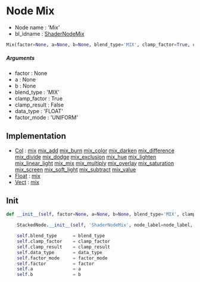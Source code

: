 # Node Mix

- Node name : 'Mix'
- bl_idname : [ShaderNodeMix](https://docs.blender.org/api/current/bpy.types.ShaderNodeMix.html)


``` python
Mix(factor=None, a=None, b=None, blend_type='MIX', clamp_factor=True, clamp_result=False, data_type='FLOAT', factor_mode='UNIFORM', node_label=None, node_color=None)
```
##### Arguments

- factor : None
- a : None
- b : None
- blend_type : 'MIX'
- clamp_factor : True
- clamp_result : False
- data_type : 'FLOAT'
- factor_mode : 'UNIFORM'

## Implementation

- [Col](/docs/Shader/Col.md) : [mix](/docs/Shader/Col.md#mix) [mix_add](/docs/Shader/Col.md#mix_add) [mix_burn](/docs/Shader/Col.md#mix_burn) [mix_color](/docs/Shader/Col.md#mix_color) [mix_darken](/docs/Shader/Col.md#mix_darken) [mix_difference](/docs/Shader/Col.md#mix_difference) [mix_divide](/docs/Shader/Col.md#mix_divide) [mix_dodge](/docs/Shader/Col.md#mix_dodge) [mix_exclusion](/docs/Shader/Col.md#mix_exclusion) [mix_hue](/docs/Shader/Col.md#mix_hue) [mix_lighten](/docs/Shader/Col.md#mix_lighten) [mix_linear_light](/docs/Shader/Col.md#mix_linear_light) [mix_mix](/docs/Shader/Col.md#mix_mix) [mix_multiply](/docs/Shader/Col.md#mix_multiply) [mix_overlay](/docs/Shader/Col.md#mix_overlay) [mix_saturation](/docs/Shader/Col.md#mix_saturation) [mix_screen](/docs/Shader/Col.md#mix_screen) [mix_soft_light](/docs/Shader/Col.md#mix_soft_light) [mix_subtract](/docs/Shader/Col.md#mix_subtract) [mix_value](/docs/Shader/Col.md#mix_value)
- [Float](/docs/Shader/Float.md) : [mix](/docs/Shader/Float.md#mix)
- [Vect](/docs/Shader/Vect.md) : [mix](/docs/Shader/Vect.md#mix)

## Init

``` python
def __init__(self, factor=None, a=None, b=None, blend_type='MIX', clamp_factor=True, clamp_result=False, data_type='FLOAT', factor_mode='UNIFORM', node_label=None, node_color=None):

    StackedNode.__init__(self, 'ShaderNodeMix', node_label=node_label, node_color=node_color)

    self.blend_type      = blend_type
    self.clamp_factor    = clamp_factor
    self.clamp_result    = clamp_result
    self.data_type       = data_type
    self.factor_mode     = factor_mode
    self.factor          = factor
    self.a               = a
    self.b               = b
```

